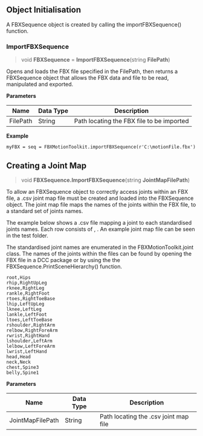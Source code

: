 ## Object Initialisation
A FBXSequence object is created by calling the importFBXSequence() function.
### ImportFBXSequence
> void **FBXSequence** = **ImportFBXSequence**(string **FilePath**)

Opens and loads the FBX file specified in the FilePath, then returns a FBXSequence object that allows the FBX data and file to be read, manipulated and exported.

**Parameters**

| Name | Data Type | Description |
| --- | --- | --- |
| FilePath | String | Path locating the FBX file to be imported |

**Example**
```
myFBX = seq = FBXMotionToolkit.importFBXSequence(r'C:\motionFile.fbx')
```
## Creating a Joint Map ##

> void **FBXSequence.ImportFBXSequence**(string **JointMapFilePath**)

To allow an FBXSequence object to correctly access joints within an FBX file, a .csv joint map file must be created and loaded into the FBXSequence object.  The joint map file maps the names of the joints within the FBX file, to a standard set of joints names.  

The example below shows a .csv file mapping a joint to each standardised joints names. Each row consists of <standardised FBXSequence jointname>, <jointname within fbx file>.  An example joint map file can be seen in the test folder.

The standardised joint names are enumerated in the FBXMotionToolkit.joint class.  The names of the joints within the files can be found by opening the FBX file in a DCC package or by using the the FBXSequence.PrintSceneHierarchy() function.

```
root,Hips
rhip,RightUpLeg
rknee,RightLeg
rankle,RightFoot
rtoes,RightToeBase
lhip,LeftUpLeg
lknee,LeftLeg
lankle,LeftFoot
ltoes,LeftToeBase
rshoulder,RightArm
relbow,RightForeArm
rwrist,RightHand
lshoulder,LeftArm
lelbow,LeftForeArm
lwrist,LeftHand
head,Head
neck,Neck
chest,Spine3
belly,Spine1
```
**Parameters**

| Name | Data Type | Description |
| --- | --- | --- |
| JointMapFilePath | String | Path locating the .csv joint map file |
